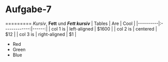 # Aufgabe-7
=========
_Kursiv_, __Fett__ und ___Fett kursiv___
| Tables   |      Are      |  Cool |
|----------|:-------------:|------:|
| col 1 is |  left-aligned | $1600 |
| col 2 is |    centered   |   $12 |
| col 3 is | right-aligned |    $1 |
-   Red
-   Green
-   Blue
